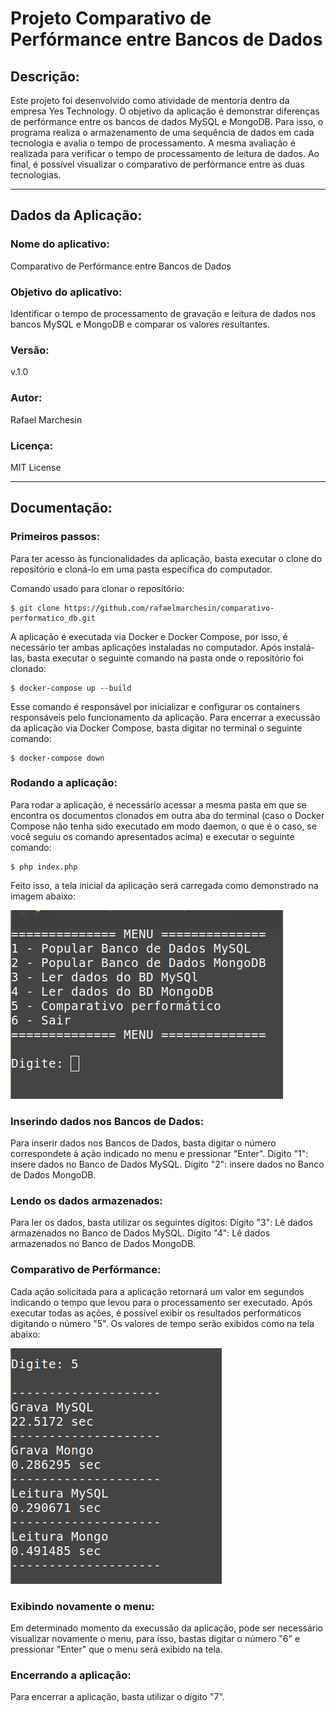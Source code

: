 # Projeto Comparativo de Perfórmance entre Bancos de Dados

## Descrição:
Este projeto foi desenvolvido como atividade de mentoria dentro da empresa Yes Technology. O objetivo da aplicação é demonstrar diferenças de perfórmance entre os bancos de dados MySQL e MongoDB. Para isso, o programa realiza o armazenamento de uma sequência de dados em cada tecnologia e avalia o tempo de processamento. A mesma avaliação é realizada para verificar o tempo de processamento de leitura de dados. Ao final, é possível visualizar o comparativo de perfórmance entre as duas tecnologias.

***

## Dados da Aplicação:
### Nome do aplicativo:
Comparativo de Perfórmance entre Bancos de Dados

### Objetivo do aplicativo:
Identificar o tempo de processamento de gravação e leitura de dados nos bancos MySQL e MongoDB e comparar os valores resultantes.

### Versão:
v.1.0

### Autor:
Rafael Marchesin

### Licença:
MIT License

***

## Documentação:
### Primeiros passos:
Para ter acesso às funcionalidades da aplicação, basta executar o clone do repositório e cloná-lo em uma pasta específica do computador.

Comando usado para clonar o repositório:

```
$ git clone https://github.com/rafaelmarchesin/comparativo-performatico_db.git
```

A aplicação é executada via Docker e Docker Compose, por isso, é necessário ter ambas aplicações instaladas no computador.
Após instalá-las, basta executar o seguinte comando na pasta onde o repositório foi clonado:

```
$ docker-compose up --build
```

Esse comando é responsável por inicializar e configurar os containers responsáveis pelo funcionamento da aplicação.
Para encerrar a execussão da aplicação via Docker Compose, basta digitar no terminal o seguinte comando:

```
$ docker-compose down
```

### Rodando a aplicação:
Para rodar a aplicação, é necessário acessar a mesma pasta em que se encontra os documentos clonados em outra aba do terminal (caso o Docker Compose não tenha sido executado em modo daemon, o que é o caso, se você seguiu os comando apresentados acima) e executar o seguinte comando:

```
$ php index.php
```

Feito isso, a tela inicial da aplicação será carregada como demonstrado na imagem abaixo:

![Tela exibindo o menu](https://raw.githubusercontent.com/rafaelmarchesin/comparativo-performatico_db/master/imagens/001.png)

### Inserindo dados nos Bancos de Dados:
Para inserir dados nos Bancos de Dados, basta digitar o número correspondete à ação indicado no menu e pressionar "Enter".
Dígito "1": insere dados no Banco de Dados MySQL.
Dígito "2": insere dados no Banco de Dados MongoDB.

### Lendo os dados armazenados:
Para ler os dados, basta utilizar os seguintes dígitos:
Dígito "3": Lê dados armazenados no Banco de Dados MySQL.
Dígito "4": Lê dados armazenados no Banco de Dados MongoDB.

### Comparativo de Perfórmance:
Cada ação solicitada para a aplicação retornará um valor em segundos indicando o tempo que levou para o processamento ser executado. Após executar todas as ações, é possível exibir os resultados performáticos digitando o número "5".
Os valores de tempo serão exibidos como na tela abaixo:

![Tela que exibe o resultado performático](https://raw.githubusercontent.com/rafaelmarchesin/comparativo-performatico_db/master/imagens/002.png)

### Exibindo novamente o menu:
Em determinado momento da execussão da aplicação, pode ser necessário visualizar novamente o menu, para isso, bastas digitar o número "6" e pressionar "Enter" que o menu será exibido na tela.

### Encerrando a aplicação:
Para encerrar a aplicação, basta utilizar o dígito "7".